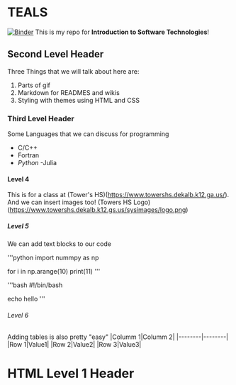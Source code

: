 # TEALS
[![Binder](https://mybinder.org/badge_logo.svg)](https://mybinder.org/v2/gh/JavonPope/TEALS/HEAD)
This is my repo for **Introduction to Software Technologies**!

## Second Level Header

Three Things that we will talk about here are:
1. Parts of gif
2. Markdown for READMES and wikis
3. Styling with themes using HTML and CSS

### Third Level Header

Some Languages that we can discuss for programming 
- C/C++
- Fortran
- *Python*
-Julia

#### Level 4
This is for a class at (Tower's HS)(https://www.towershs.dekalb.k12.ga.us/).
And we can insert images too! (Towers HS Logo)(https://www.towershs.dekalb.k12.gs.us/sysimages/logo.png)
##### Level 5
We can add text blocks to our code

'''python
import nummpy as np

for i in np.arange(10)
     print(11)
'''

'''bash
#!/bin/bash

echo hello
'''

###### Level 6

Adding tables is also pretty "easy"
|Columm 1|Columm 2|
|--------|--------|
|Row 1|Value1|
|Row 2|Value2|
|Row 3|Value3|

<H1>HTML Level 1 Header</H1>

